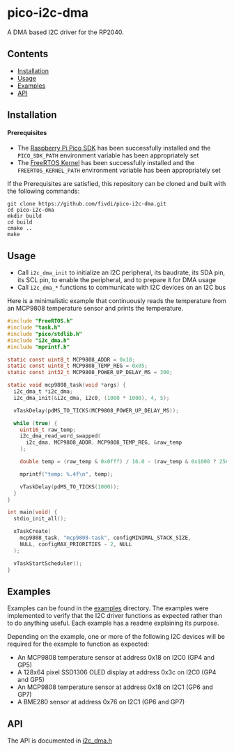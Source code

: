 # pico-i2c-dma
A DMA based I2C driver for the RP2040.


## Contents

- [Installation](#installation)
- [Usage](#usage)
- [Examples](#examples)
- [API](#examples)


## Installation

#### Prerequisites

- The [Raspberry Pi Pico SDK](https://github.com/raspberrypi/pico-sdk) has
been successfully installed and the `PICO_SDK_PATH` environment variable has
been appropriately set
- The [FreeRTOS Kernel](https://github.com/FreeRTOS/FreeRTOS-Kernel) has been
successfully installed and the `FREERTOS_KERNEL_PATH` environment variable has
been appropriately set

If the Prerequisites are satisfied, this repository can be cloned and built
with the following commands:

```
git clone https://github.com/fivdi/pico-i2c-dma.git
cd pico-i2c-dma
mkdir build
cd build
cmake ..
make
```


## Usage

- Call `i2c_dma_init` to initialize an I2C peripheral, its baudrate, its SDA
pin, its SCL pin, to enable the peripheral, and to prepare it for DMA usage
- Call `i2c_dma_*` functions to communicate with I2C devices on an I2C bus

Here is a minimalistic example that continuously reads the temperature from an
MCP9808 temperature sensor and prints the temperature.

```c
#include "FreeRTOS.h"
#include "task.h"
#include "pico/stdlib.h"
#include "i2c_dma.h"
#include "mprintf.h"

static const uint8_t MCP9808_ADDR = 0x18;
static const uint8_t MCP9808_TEMP_REG = 0x05;
static const int32_t MCP9808_POWER_UP_DELAY_MS = 300;

static void mcp9808_task(void *args) {
  i2c_dma_t *i2c_dma;
  i2c_dma_init(&i2c_dma, i2c0, (1000 * 1000), 4, 5);

  vTaskDelay(pdMS_TO_TICKS(MCP9808_POWER_UP_DELAY_MS));

  while (true) {
    uint16_t raw_temp;
    i2c_dma_read_word_swapped(
      i2c_dma, MCP9808_ADDR, MCP9808_TEMP_REG, &raw_temp
    );

    double temp = (raw_temp & 0x0fff) / 16.0 - (raw_temp & 0x1000 ? 256 : 0);

    mprintf("temp: %.4f\n", temp);

    vTaskDelay(pdMS_TO_TICKS(1000));
  }
}

int main(void) {
  stdio_init_all();

  xTaskCreate(
    mcp9808_task, "mcp9808-task", configMINIMAL_STACK_SIZE,
    NULL, configMAX_PRIORITIES - 2, NULL
  );

  vTaskStartScheduler();
}
```


## Examples

Examples can be found in the [examples](examples/) directory. The examples
were implemented to verify that the I2C driver functions as expected rather
than to do anything useful. Each example has a readme explaining its purpose.

Depending on the example, one or more of the following I2C devices will be
required for the example to function as expected:

- An MCP9808 temperature sensor at address 0x18 on I2C0 (GP4 and GP5)
- A 128x64 pixel SSD1306 OLED display at address 0x3c on I2C0 (GP4 and GP5)
- An MCP9808 temperature sensor at address 0x18 on I2C1 (GP6 and GP7)
- A BME280 sensor at address 0x76 on I2C1 (GP6 and GP7)


## API

The API is documented in [i2c_dma.h](src/include/i2c_dma.h)

